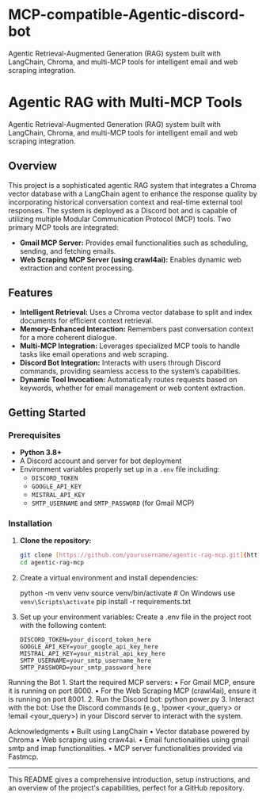 # MCP-compatible-Agentic-discord-bot
Agentic Retrieval-Augmented Generation (RAG) system built with LangChain, Chroma, and multi-MCP tools for intelligent email and web scraping integration.


# Agentic RAG with Multi-MCP Tools

Agentic Retrieval-Augmented Generation (RAG) system built with LangChain, Chroma, and multi-MCP tools for intelligent email and web scraping integration.

## Overview

This project is a sophisticated agentic RAG system that integrates a Chroma vector database with a LangChain agent to enhance the response quality by incorporating historical conversation context and real-time external tool responses. The system is deployed as a Discord bot and is capable of utilizing multiple Modular Communication Protocol (MCP) tools. Two primary MCP tools are integrated:

- **Gmail MCP Server:** Provides email functionalities such as scheduling, sending, and fetching emails.
- **Web Scraping MCP Server (using crawl4ai):** Enables dynamic web extraction and content processing.

## Features

- **Intelligent Retrieval:** Uses a Chroma vector database to split and index documents for efficient context retrieval.
- **Memory-Enhanced Interaction:** Remembers past conversation context for a more coherent dialogue.
- **Multi-MCP Integration:** Leverages specialized MCP tools to handle tasks like email operations and web scraping.
- **Discord Bot Integration:** Interacts with users through Discord commands, providing seamless access to the system’s capabilities.
- **Dynamic Tool Invocation:** Automatically routes requests based on keywords, whether for email management or web content extraction.

## Getting Started

### Prerequisites

- **Python 3.8+**
- A Discord account and server for bot deployment
- Environment variables properly set up in a `.env` file including:
  - `DISCORD_TOKEN`
  - `GOOGLE_API_KEY`
  - `MISTRAL_API_KEY`
  - `SMTP_USERNAME` and `SMTP_PASSWORD` (for Gmail MCP)

### Installation

1. **Clone the repository:**

   ```bash
   git clone [https://github.com/yourusername/agentic-rag-mcp.git](https://github.com/MaitreyaM/MCP-compatible-Agentic-discord-bot)
   cd agentic-rag-mcp

2.	Create a virtual environment and install dependencies:
   
    python -m venv venv
    source venv/bin/activate   # On Windows use `venv\Scripts\activate`
    pip install -r requirements.txt

3.	Set up your environment variables:
       Create a .env file in the project root with the following content:

        DISCORD_TOKEN=your_discord_token_here
        GOOGLE_API_KEY=your_google_api_key_here
        MISTRAL_API_KEY=your_mistral_api_key_here
        SMTP_USERNAME=your_smtp_username_here
        SMTP_PASSWORD=your_smtp_password_here

   
Running the Bot
	1.	Start the required MCP servers:
	    •	For Gmail MCP, ensure it is running on port 8000.
	    •	For the Web Scraping MCP (crawl4ai), ensure it is running on port 8001.
	2.	Run the Discord bot: 
      python power.py
  3.	Interact with the bot:
      Use the Discord commands (e.g., !power <your_query> or !email <your_query>) in your Discord server to interact with the system.

Acknowledgments
	•	Built using LangChain
	•	Vector database powered by Chroma
  •	Web scraping using craw4ai.
  •	Email functionalities using gmail smtp and imap functionalities.
	•	MCP server functionalities provided via Fastmcp.

---

This README gives a comprehensive introduction, setup instructions, and an overview of the project's capabilities, perfect for a GitHub repository.
       

